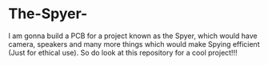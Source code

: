# The-Spyer-
I am gonna build a PCB for a project known as the Spyer, which would have camera, speakers and many more things which would make Spying efficient (Just for ethical use). So do look at this repository for a cool project!!!
